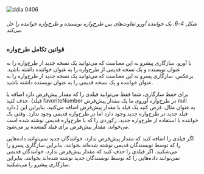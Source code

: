 ![ddia 0406](assets/ddia_0406.png)

###### شکل 4-6. یک خواننده آورو تفاوت‌های بین طرح‌واره نویسنده و طرح‌واره خواننده را حل می‌کند.

### قوانین تکامل طرح‌واره

با آورو، سازگاری پیشرو به این معناست که می‌توانید یک نسخه جدید از طرح‌واره را به عنوان نویسنده و یک نسخه قدیمی از طرح‌واره را به عنوان خواننده داشته باشید. برعکس، سازگاری پسرو به این معناست که می‌توانید یک نسخه جدید از طرح‌واره را به عنوان خواننده و یک نسخه قدیمی را به عنوان نویسنده داشته باشید.

برای حفظ سازگاری، شما فقط می‌توانید فیلدی را که مقدار پیش‌فرض دارد اضافه یا حذف کنید. (فیلد favoriteNumber در طرح‌واره آوروی ما یک مقدار پیش‌فرض null دارد.) به عنوان مثال، فرض کنید یک فیلد با مقدار پیش‌فرض اضافه می‌کنید، بنابراین این فیلد جدید در طرح‌واره جدید وجود دارد اما در طرح‌واره قدیمی وجود ندارد. وقتی یک خواننده با استفاده از طرح‌واره جدید، رکوردی را که با طرح‌واره قدیمی نوشته شده است می‌خواند، مقدار پیش‌فرض برای فیلد گمشده پر می‌شود.

اگر فیلدی را اضافه کنید که مقدار پیش‌فرض ندارد، خوانندگان جدید نمی‌توانند داده‌هایی را که توسط نویسندگان قدیمی نوشته شده‌اند بخوانند، بنابراین سازگاری پسرو را می‌شکنید. اگر فیلدی را حذف کنید که مقدار پیش‌فرض ندارد، خوانندگان قدیمی نمی‌توانند داده‌هایی را که توسط نویسندگان جدید نوشته شده‌اند بخوانند، بنابراین سازگاری پیشرو را می‌شکنید.